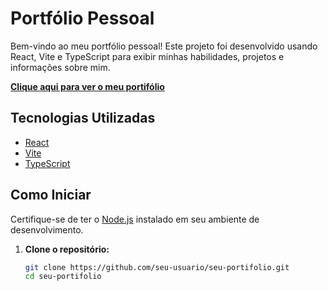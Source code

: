 # Portfólio Pessoal

Bem-vindo ao meu portfólio pessoal! Este projeto foi desenvolvido usando React, Vite e TypeScript para exibir minhas habilidades, projetos e informações sobre mim.

[**Clique aqui para ver o meu portifólio**](my-projects-here.netlify.app/)

## Tecnologias Utilizadas

- [React](https://reactjs.org/)
- [Vite](https://vitejs.dev/)
- [TypeScript](https://www.typescriptlang.org/)

## Como Iniciar

Certifique-se de ter o [Node.js](https://nodejs.org/) instalado em seu ambiente de desenvolvimento.

1. **Clone o repositório:**

   ```bash
   git clone https://github.com/seu-usuario/seu-portifolio.git
   cd seu-portifolio